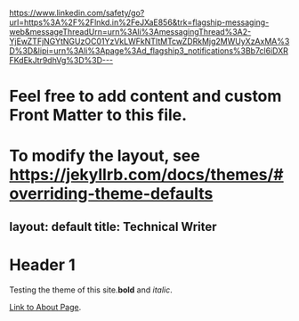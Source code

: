 https://www.linkedin.com/safety/go?url=https%3A%2F%2Flnkd.in%2FeJXaE856&trk=flagship-messaging-web&messageThreadUrn=urn%3Ali%3AmessagingThread%3A2-YjEwZTFjNGYtNGUzOC01YzVkLWFkNTItMTcwZDRkMjg2MWUyXzAxMA%3D%3D&lipi=urn%3Ali%3Apage%3Ad_flagship3_notifications%3Bb7cl6iDXRFKdEkJtr9dhVg%3D%3D---
# Feel free to add content and custom Front Matter to this file.
# To modify the layout, see https://jekyllrb.com/docs/themes/#overriding-theme-defaults

layout: default
title: Technical Writer
---

# Header 1

Testing the theme of this site.**bold** and _italic_.

[Link to About Page](./about).
